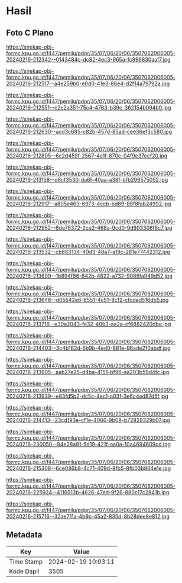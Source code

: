 # Hasil

## Foto C Plano

https://sirekap-obj-formc.kpu.go.id/f447/pemilu/pdpr/35/07/06/20/06/3507062006005-20240216-212342--0143484c-dc82-4ec3-965a-fc996830aaf7.jpg

https://sirekap-obj-formc.kpu.go.id/f447/pemilu/pdpr/35/07/06/20/06/3507062006005-20240216-212517--a4e259b0-e0d0-41e3-86e4-d2f14a79792a.jpg

https://sirekap-obj-formc.kpu.go.id/f447/pemilu/pdpr/35/07/06/20/06/3507062006005-20240216-212551--c2e2a351-75c4-4763-b39c-362154b094b0.jpg

https://sirekap-obj-formc.kpu.go.id/f447/pemilu/pdpr/35/07/06/20/06/3507062006005-20240216-212630--acd3c685-c82b-457d-85ad-cee36ef3c580.jpg

https://sirekap-obj-formc.kpu.go.id/f447/pemilu/pdpr/35/07/06/20/06/3507062006005-20240216-212805--6c2d459f-2567-4c1f-870c-04f9c37ecf20.jpg

https://sirekap-obj-formc.kpu.go.id/f447/pemilu/pdpr/35/07/06/20/06/3507062006005-20240216-213158--d8cf3530-da6f-40aa-a38f-bfb299575052.jpg

https://sirekap-obj-formc.kpu.go.id/f447/pemilu/pdpr/35/07/06/20/06/3507062006005-20240216-212917--a805e463-6973-4ccb-bd89-88f8fab24992.jpg

https://sirekap-obj-formc.kpu.go.id/f447/pemilu/pdpr/35/07/06/20/06/3507062006005-20240216-212952--6da78372-2ce2-468a-9cd0-9d903306f8c7.jpg

https://sirekap-obj-formc.kpu.go.id/f447/pemilu/pdpr/35/07/06/20/06/3507062006005-20240216-213532--cb683134-40d3-48a7-a19c-281e77442312.jpg

https://sirekap-obj-formc.kpu.go.id/f447/pemilu/pdpr/35/07/06/20/06/3507062006005-20240216-213609--1b894f86-642b-4622-a732-9088fa949d52.jpg

https://sirekap-obj-formc.kpu.go.id/f447/pemilu/pdpr/35/07/06/20/06/3507062006005-20240216-213646--d05542e6-6551-4c51-8c12-cfcded516db5.jpg

https://sirekap-obj-formc.kpu.go.id/f447/pemilu/pdpr/35/07/06/20/06/3507062006005-20240216-213716--e30a2043-fe32-40b3-aa2a-cf6882420dbe.jpg

https://sirekap-obj-formc.kpu.go.id/f447/pemilu/pdpr/35/07/06/20/06/3507062006005-20240216-214403--3c4b162d-5b9b-4ed0-881e-96ade210abdf.jpg

https://sirekap-obj-formc.kpu.go.id/f447/pemilu/pdpr/35/07/06/20/06/3507062006005-20240216-213905--aab27e25-d4ba-4151-bf96-aa203b59d4fc.jpg

https://sirekap-obj-formc.kpu.go.id/f447/pemilu/pdpr/35/07/06/20/06/3507062006005-20240216-213939--e83fd5b2-dc5c-4ec1-a03f-3e6c4ed87d5f.jpg

https://sirekap-obj-formc.kpu.go.id/f447/pemilu/pdpr/35/07/06/20/06/3507062006005-20240216-214413--23cd193e-cf1e-4066-9b08-b72828329b07.jpg

https://sirekap-obj-formc.kpu.go.id/f447/pemilu/pdpr/35/07/06/20/06/3507062006005-20240216-230050--84e28a91-5d19-421f-aa0a-10a4694609cd.jpg

https://sirekap-obj-formc.kpu.go.id/f447/pemilu/pdpr/35/07/06/20/06/3507062006005-20240216-215308--6ce086b8-4c71-409d-8fb5-8fb03b864e1e.jpg

https://sirekap-obj-formc.kpu.go.id/f447/pemilu/pdpr/35/07/06/20/06/3507062006005-20240216-225924--4116513b-4626-47ed-9f26-880c17c2841b.jpg

https://sirekap-obj-formc.kpu.go.id/f447/pemilu/pdpr/35/07/06/20/06/3507062006005-20240216-215716--32ae711a-4b9c-45a2-835d-8b28dee8e812.jpg


## Metadata

| Key        | Value               |
| ---------- | ------------------- |
| Time Stamp | 2024-02-19 10:03:11 |
| Kode Dapil | 3505                |




